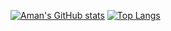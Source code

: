 [![Aman's GitHub stats](https://github-readme-stats.vercel.app/api?username=aman1820&count_private=true&show_icons=true&theme=highcontrast)](https://github.com/aman1820/github-readme-stats)
[![Top Langs](https://github-readme-stats.vercel.app/api/top-langs/?username=anuraghazra)](https://github.com/anuraghazra/github-readme-stats)
